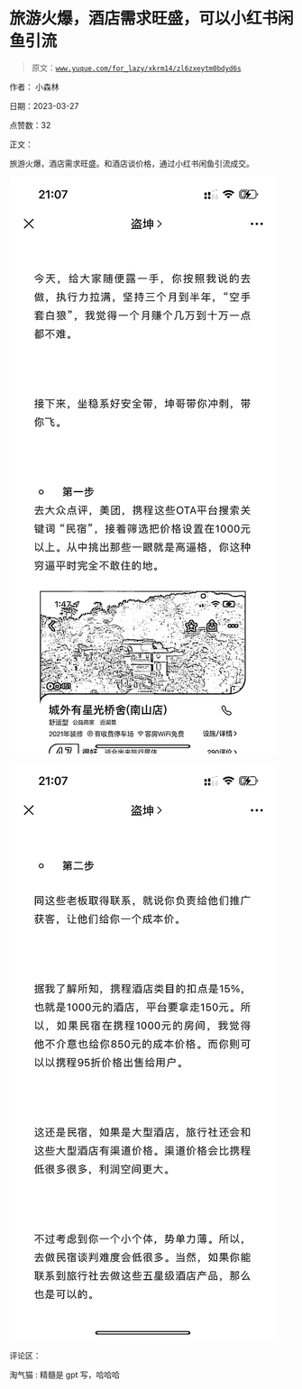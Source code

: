 # 旅游火爆，酒店需求旺盛，可以小红书闲鱼引流

> 原文：[`www.yuque.com/for_lazy/xkrm14/zl6zxeytm0bdyd6s`](https://www.yuque.com/for_lazy/xkrm14/zl6zxeytm0bdyd6s)

作者： 小森林

日期：2023-03-27

点赞数：32

正文：

旅游火爆，酒店需求旺盛。和酒店谈价格，通过小红书闲鱼引流成交。

![](img/2cc1be52f3850c19d326a3fffb94a669.png)  

![](img/86fef49d853e8b83a2bf478cbb617eb9.png)  

评论区：

淘气猫 : 精髓是 gpt 写，哈哈哈



